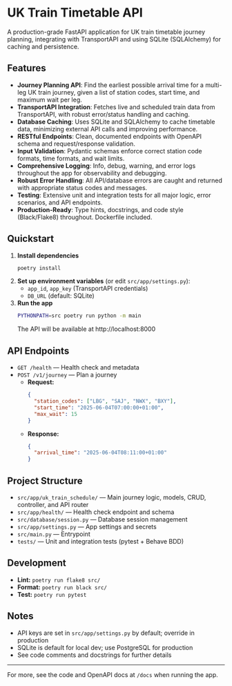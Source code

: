 # UK Train Timetable API

A production-grade FastAPI application for UK train timetable journey planning, integrating with TransportAPI and using SQLite (SQLAlchemy) for caching and persistence.

## Features
- **Journey Planning API**: Find the earliest possible arrival time for a multi-leg UK train journey, given a list of station codes, start time, and maximum wait per leg.
- **TransportAPI Integration**: Fetches live and scheduled train data from TransportAPI, with robust error/status handling and caching.
- **Database Caching**: Uses SQLite and SQLAlchemy to cache timetable data, minimizing external API calls and improving performance.
- **RESTful Endpoints**: Clean, documented endpoints with OpenAPI schema and request/response validation.
- **Input Validation**: Pydantic schemas enforce correct station code formats, time formats, and wait limits.
- **Comprehensive Logging**: Info, debug, warning, and error logs throughout the app for observability and debugging.
- **Robust Error Handling**: All API/database errors are caught and returned with appropriate status codes and messages.
- **Testing**: Extensive unit and integration tests for all major logic, error scenarios, and API endpoints.
- **Production-Ready**: Type hints, docstrings, and code style (Black/Flake8) throughout. Dockerfile included.

## Quickstart
1. **Install dependencies**
   ```sh
   poetry install
   ```
2. **Set up environment variables** (or edit `src/app/settings.py`):
   - `app_id`, `app_key` (TransportAPI credentials)
   - `DB_URL` (default: SQLite)
3. **Run the app**
   ```sh
   PYTHONPATH=src poetry run python -m main
   ```
   The API will be available at http://localhost:8000

## API Endpoints
- `GET /health` — Health check and metadata
- `POST /v1/journey` — Plan a journey
  - **Request:**
    ```json
    {
      "station_codes": ["LBG", "SAJ", "NWX", "BXY"],
      "start_time": "2025-06-04T07:00:00+01:00",
      "max_wait": 15
    }
    ```
  - **Response:**
    ```json
    {
      "arrival_time": "2025-06-04T08:11:00+01:00"
    }
    ```

## Project Structure
- `src/app/uk_train_schedule/` — Main journey logic, models, CRUD, controller, and API router
- `src/app/health/` — Health check endpoint and schema
- `src/database/session.py` — Database session management
- `src/app/settings.py` — App settings and secrets
- `src/main.py` — Entrypoint
- `tests/` — Unit and integration tests (pytest + Behave BDD)

## Development
- **Lint:** `poetry run flake8 src/`
- **Format:** `poetry run black src/`
- **Test:** `poetry run pytest`

## Notes
- API keys are set in `src/app/settings.py` by default; override in production
- SQLite is default for local dev; use PostgreSQL for production
- See code comments and docstrings for further details

---
For more, see the code and OpenAPI docs at `/docs` when running the app.
